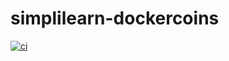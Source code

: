 # simplilearn-dockercoins
[![ci](https://github.com/academiaonline/simplilearn-dockercoins/actions/workflows/ci.yaml/badge.svg?branch=docker)](https://github.com/academiaonline/simplilearn-dockercoins/actions/workflows/ci.yaml)

